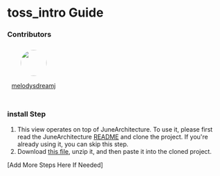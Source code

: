 # toss_intro Guide

### Contributors

<div style="display: flex; flex-wrap: wrap; text-align: center;">
  <div style="margin: 10px;">
    <div style="border-radius: 50%; overflow: hidden; width: 60px; height: 60px; margin: 0 auto;">
      <img src="https://github.com/melodysdreamj.png" style="width: 100%; display: block;">
    </div>
    <p><a href="https://github.com/melodysdreamj">melodysdreamj</a></p>
  </div>

</div>

### install Step
1. This view operates on top of JuneArchitecture. To use it, please first read the JuneArchitecture [README](https://github.com/melodysdreamj/JuneArchitecture) and clone the project. If you're already using it, you can skip this step.
2. Download [this file](https://june-arch-asset.pages.dev/page/intro/toss_intro.zip), unzip it, and then paste it into the cloned project.

[Add More Steps Here If Needed]